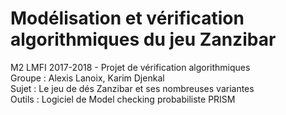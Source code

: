 # Modélisation et vérification algorithmiques du jeu Zanzibar
M2 LMFI 2017-2018 - Projet de vérification algorithmiques  
Groupe : Alexis Lanoix, Karim Djenkal  
Sujet : Le jeu de dés Zanzibar et ses nombreuses variantes  
Outils : Logiciel de Model checking probabiliste PRISM

